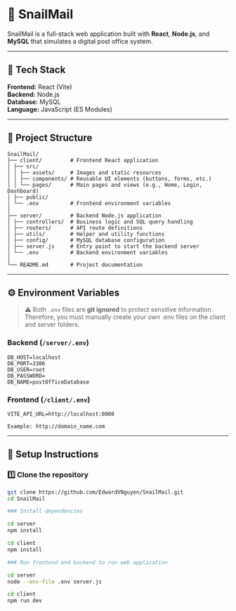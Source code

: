 # 🐌 SnailMail

SnailMail is a full-stack web application built with **React**, **Node.js**, and **MySQL** that simulates a digital post office system.

---

## 🚀 Tech Stack

**Frontend:** React (Vite)  
**Backend:** Node.js  
**Database:** MySQL  
**Language:** JavaScript (ES Modules)

---

## 📁 Project Structure

```
SnailMail/
├── client/         # Frontend React application
│ ├── src/
│ │ ├── assets/     # Images and static resources
│ │ ├── components/ # Reusable UI elements (buttons, forms, etc.)
│ │ └── pages/      # Main pages and views (e.g., Home, Login, Dashboard)
│ ├── public/
│ └── .env          # Frontend environment variables
│
├── server/         # Backend Node.js application
│ ├── controllers/  # Business logic and SQL query handling
│ ├── routers/      # API route definitions
│ ├── utils/        # Helper and utility functions
│ ├── config/       # MySQL database configuration
│ ├── server.js     # Entry point to start the backend server
│ └── .env          # Backend environment variables
│
└── README.md       # Project documentation
```
---

## ⚙️ Environment Variables

> ⚠️ Both `.env` files are **git ignored** to protect sensitive information. Therefore, you must manually create your own .env files on the client and server folders.

### Backend (`/server/.env`)
```
DB_HOST=localhost
DB_PORT=3306
DB_USER=root
DB_PASSWORD=
DB_NAME=postOfficeDatabase
```
### Frontend (`/client/.env`)
```
VITE_API_URL=http://localhost:8000

Example: http://domain_name.com
```
---

## 🧠 Setup Instructions

### 1️⃣ Clone the repository
```bash
git clone https://github.com/EdwardVNguyen/SnailMail.git
cd SnailMail

### Install dependencies

cd server
npm install

cd client
npm install

### Run frontend and backend to run web application

cd server
node --env-file .env server.js

cd client
npm run dev
